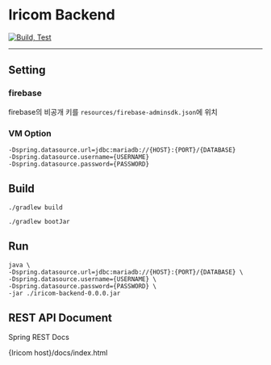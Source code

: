 # Iricom Backend

[![Build, Test](https://github.com/illdangag/iricom-backend/actions/workflows/pre-production-build-test.yml/badge.svg)](https://github.com/illdangag/iricom-backend/actions/workflows/pre-production-build-test.yml)

---

## Setting

### firebase

firebase의 비공개 키를 `resources/firebase-adminsdk.json`에 위치

### VM Option
```
-Dspring.datasource.url=jdbc:mariadb://{HOST}:{PORT}/{DATABASE}
-Dspring.datasource.username={USERNAME}
-Dspring.datasource.password={PASSWORD}
```

## Build

```shell
./gradlew build

./gradlew bootJar
```

## Run

```shell
java \
-Dspring.datasource.url=jdbc:mariadb://{HOST}:{PORT}/{DATABASE} \
-Dspring.datasource.username={USERNAME} \
-Dspring.datasource.password={PASSWORD} \
-jar ./iricom-backend-0.0.0.jar

```

## REST API Document

Spring REST Docs

{Iricom host}/docs/index.html